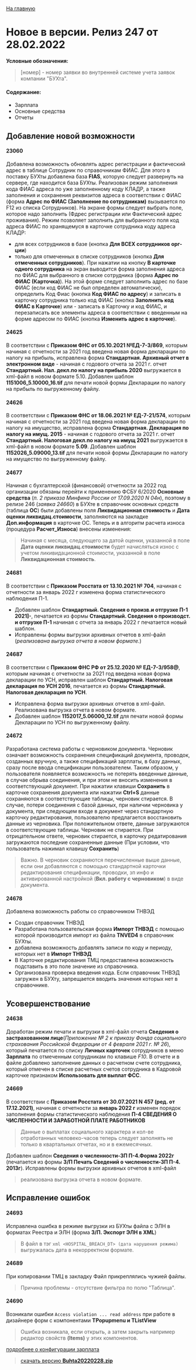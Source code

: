 ﻿[На главную](../../index.md)

# Новое  в версии. Релиз 247 от 28.02.2022

**Условные обозначения:**
 >[номер] - номер заявки во внутренней системе учета заявок компании "БУХта".

#### Содержание: 

- Зарплата
- Основные средства
- Отчеты

## Добавление новой возможности

#### 23060
Добавлена возможность обновлять адрес регистрации и фактический адрес в таблице Сотрудник по справочникам ФИАС.
Для этого в поставку БУХты добавлена база __FIAS__, которую следует развернуть на сервере, где находится база БУХты.
Реализован режим заполнения кода ФИАС адреса по уже заполненному коду КЛАДР, а также заполнения и сохранения реквизитов адреса в соответствии с ФИАС (форма __Адрес по ФИАС (Заполнение по сотрудникам)__ вызывается по F12 из списка Сотрудников).
На экране формы следует выбрать поле, которое надо заполнить (Фдрес регистрации или Фактический адрес проживания).
Режим позволяет заполнить для выбранного поля код адреса ФИАС по хранящемуся в карточке сотрудника коду адреса КЛАДР: 
- для всех сотрудников в базе (кнопка __Для ВСЕХ сотрудников орг-ции__) 
- только для отмеченных в списке сотрудников (кнопка __Для отмеченных сотрудников__).
При нажатии на кнопку __В карточке одного сотрудника__ на экран выводится форма заполнения адреса по ФИАС для выбранного в списке сотрудника (форма __Адрес по ФИАС (Карточка)__).
На этой форме следует заполнить адрес по базе ФИАС (если код ФИАС не был определен автоматически), определить Код Фиас (кнопка __Код ФИАС по адресу__) и записать в карточку сотрудника только код ФИАС (кнопка __Заполнить код ФИАС в Карточке__) или - 
записать в Карточку и код ФИАС, и перезаписать все элементы адреса в соответствии с введенным на форме адресом по ФИАС (кнопка __Изменить адрес в карточке__).


#### 24625
В соответствии с __Приказом ФНС от 05.10.2021 №ЕД-7-3/869__, которым начиная с отчетности за 2021 год введена новая форма декларации по налогу на прибыль, 
исправлена форма __Стандартная. Архивный отчет в электронном виде__ - начиная с годового отчета за 2021 г. отчет __Стандартный. Нал. декл.по налогу на прибыль 2020__ выгружается в xml-файл в новом формате 5.10.
Добавлен шаблон __1151006_5.10000_16.tif__ для печати новой формы Декларации по налогу на прибыль по выгруженному файлу.

#### 24626
В соответствии с __Приказом ФНС от 18.06.2021 № ЕД-7-21/574__, которым начиная с отчетности за 2021 год введена новая форма декларации по налогу на имущество, 
исправлена форма __Стандартная. Декларация по налогу на имущ. 2015__ - начиная с годового отчета за 2021 г. отчет __Стандартный. Налоговая декл.по налогу на имущ 2021__ выгружается в xml-файл в новом формате __5.09__.
Добавлен шаблон __1152026_5.09000_13.tif__ для печати новой формы Декларации по налогу на имущество по выгруженному файлу.

#### 24677
Начиная с бухгалтерской (финансовой) отчетности за 2022 год организации обязаны перейти к применению ФСБУ 6/2020 __Основные средства__ (_п. 2 приказа Минфина России от 17.09.2020 N 04н_), 
поэтому в релизе 246 (_заявка 24660_) в БУХте в справочник основных средств (таблица __ОС__) были добавлены поля __Ликвидационная стоимость__ и __Дата оценки ликвидац.стоимости__, заполняются на закладке __Доп.информация__ в карточке ОС.
Теперь и в алгоритм расчета износа (процедура __Расчет_Износа__) внесены изменения: 
>Начиная с месяца, следующего за датой оценки, указанной в поле __Дата оценки ликвидац.стоимости__ будет начисляться износ с учетом ликивидационной стоимости, указанной в поле __Ликвидационная стоимость__.

#### 24681
В соответствии с __Приказом Росстата от 13.10.2021 № 704__, начиная с отчетности за январь 2022 г изменена форма статистического наблюдения П-1. 
- Добавлен шаблон __Стандартный. Сведения о произв.и отгрузке П-1 2021]-__, печатается из формы __Стандартный. Сведения о производст. и отгрузке П-1__ начиная с отчета за январь 2022 г печатается новый шаблон. 
- Исправлены формы выгрузки архивных отчетов в xml-файл (_реализована выгрузка отчета в новом формате._)

#### 24687
В соответствии с __Приказом ФНС РФ от 25.12.2020 № ЕД-7-3/958@__, которым начиная с отчетности за 2021 год введена новая форма декларации по УСН,
исправлен шаблон __Стандартный. Налоговая декларация по УСН 2016__, печатается из формы __Стандартный. Налоговая декларация по УСН__.
- Исправлена форма выгрузки архивных отчетов в xml-файл. Реализована выгрузка отчета в новом формате.
- Добавлен шаблон __1152017_5.06000_12.tif__ для печати новой формы Декларации по УСН по выгруженному файлу. 

#### 24672
Разработана система работы с черновиком документа.
Черновик означает возможность сохранения спецификаций документа, проводок, созданных вручную, а также спецификаций зарплаты,
в базу данных, сразу  после ввода спецификации пользователем. Таким образом, у пользователя появляется возможность не потерять введенные данные, в случае обрыва соединения, и при этом не вносить изменения в соответствующий документ.
При нажатии клавиши __Сохранить__ в карточке сохранения документа или нажатии __Ctrl+S__ данные сохраняются в соответствующие таблицы, черновик стирается.
В случае, потери соединения с базой данных, при наличии черновика у документа, при следующем входе в документ через стандартную карточку редактирования, пользователю предлагается восстановить данные из черновика. При положительном ответе, данные загружаются в соответствующие таблицы. Черновик не стирается.
При отрицательном ответе, черновик стирается, в карточку редатирования загружаются последние сохраненные данные (При условии, что пользователь нажимал клавишу __Сохранить__)
>Важно. В черновик сохраняются перечисленные выше данные, если они добавляются с помощью стандартной карточки редактирования спецификации, проводки, зп инфо и активированной настройкой (__Вкл. работу с черновиком__) в виде документа. 

#### 24678 
Добавлена возможность работы со справочником ТНВЭД
- Создан справочник  ТНВЭД
- Разработана пользовательская форма __Импорт ТНВЭД__ с помощью которой производится импорт из файла __TNVED4__ в справочник БУХты. 
- добавлена возможность добавлять записи по коду и периоду, которых нет в __Импорт ТНВЭД__
- В Карточке редактирования ТМЦ предоставлена возможность подставить в это поле значение из справочника.
- Организована проверка введения кода. Если справочник ТНВЭД загружен в БУХту, запрещается вводить значения которых нет в справочнике.


## Усовершенствование

#### 24638
Доработан режим печати и выгрузки в xml-файл отчета __Сведения о застрахованном лице__(_Приложение № 2 к приказу Фонда социального страхования Российской Федерации от 4 февраля 2021 г. № 26_), который печатается по списку __Личных карточек__ сотрудников в меню __Зарплата__ по отмеченным сотрудникам по клавише _F10_.
В отчете и в файле добавлено заполнение данных о расчетном счете сотрудника, который отмечен в списке расчетных счетов сотрудника в Кадровой карточке признаком __Использовать для выплат ФСС__.

#### 24669
В соответствии с __Приказом Росстата от 30.07.2021 N 457 (ред. от 17.12.2021)__, начиная с отчетности за __январь 2022 г__ изменен порядок заполнения формы статистического наблюдения __П-4 
СВЕДЕНИЯ О ЧИСЛЕННОСТИ И ЗАРАБОТНОЙ ПЛАТЕ РАБОТНИКОВ__
>Данные о выплатах социального характера и кол-ве отработанных человеко-часов теперь следует заполнять не только в квартальных отчетах, но и в ежемесячных.

Добавлен шаблон __Сведения о численности-ЗП П-4.Форма 2022г__ (печатается из формы __З/П Печать Сведений о численности-ЗП П-4. 2013г__).
Исправлены формы выгрузки архивных отчетов в xml-файл
>реализована выгрузка отчета в новом формате.

## Исправление ошибок

#### 24693
Исправлена ошибка в режиме выгрузки из БУХты файла с ЭЛН в форматах Реестра и ЭЛН (форма __З/П. Экспорт ЭЛН в  XML__)
>В файл в тэг ```xml <HOSPITAL_BREACH_DT> (дата нарушения режима) ``` выгружалась дата в некорректном формате.

#### 24689
При копировании ТМЦ в закладку Файл прикреплялись чужией файлы.
>Причина проблемы - отсутствие фильтра по полю "Таблица".

#### 24690
Возникали ошибки ```Access violation ... read address``` при работе в дизайнере форм с компонентами __TPopupmenu и TListView__
>Ошибка возникала, если открыть, а затем закрыть например редактор свойств __(Items)__ у этих компонентов.


[подробнее о конфигурации зарплата](Стандартная_Зарплата.htm)

>[скачать версию **Buhta20220228.zip**](Buhta20220228.zip)
